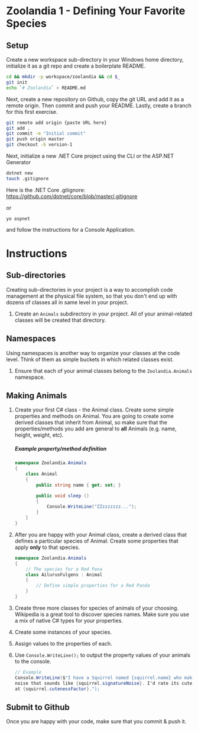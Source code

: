# Zoolandia 1 - Defining Your Favorite Species

## Setup

Create a new workspace sub-directory in your Windows home directory, initialize it as a git repo and create a boilerplate README.

```bash
cd && mkdir -p workspace/zoolandia && cd $_
git init
echo `# Zoolandia` > README.md
```

Next, create a new repository on Github, copy the git URL and add it as a remote origin. Then commit and push your README. Lastly, create a branch for this first exercise.

```bash
git remote add origin {paste URL here}
git add .
git commit -m "Initial commit"
git push origin master
git checkout -b version-1
```

Next, initialize a new .NET Core project using the CLI or the ASP.NET Generator

```bash
dotnet new
touch .gitignore
```

Here is the .NET Core .gitignore: https://github.com/dotnet/core/blob/master/.gitignore

or

```
yo aspnet
```

and follow the instructions for a Console Application.

# Instructions

## Sub-directories

Creating sub-directories in your project is a way to accomplish code management at the physical file system, so that you don't end up with dozens of classes all in same level in your project.

1. Create an `Animals` subdirectory in your project. All of your animal-related classes will be created that directory.

## Namespaces

Using namespaces is another way to organize your classes at the code level. Think of them as simple buckets in which related classes exist.

1. Ensure that each of your animal classes belong to the `Zoolandia.Animals` namespace.

## Making Animals

1. Create your first C# class - the Animal class. Create some simple properties and methods on Animal. You are going to create some derived classes that inherit from Animal, so make sure that the properties/methods you add are general to **all** Animals (e.g. name, height, weight, etc).

    ##### Example property/method definition

    ```cs
    namespace Zoolandia.Animals
    {
        class Animal
        {
            public string name { get; set; }

            public void sleep ()
            {
                Console.WriteLine("ZZzzzzzzz...");
            }
        }
    }
    ```

1. After you are happy with your Animal class, create a derived class that defines a particular species of Animal. Create some properties that apply **only** to that species.

    ```cs
    namespace Zoolandia.Animals
    {
        // The species for a Red Pana
        class AilurusFulgens : Animal
        {
            // Define simple properties for a Red Panda
        }
    }
    ```

1. Create three more classes for species of animals of your choosing. Wikipedia is a great tool to discover species names. Make sure you use a mix of native C# types for your properties.
1. Create some instances of your species.
1. Assign values to the properties of each.
1. Use `Console.WriteLine();` to output the property values of your animals to the console.

    ```cs
    // Example
    Console.WriteLine($"I have a Squirrel named {squirrel.name} who makes a 
    noise that sounds like {squirrel.signatureNoise}. I'd rate its cuteness 
    at {squirrel.cutenessFactor}.");
    ```

## Submit to Github

Once you are happy with your code, make sure that you commit & push it.
